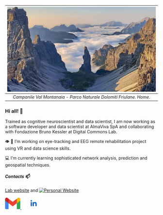 | ![CampanileValMontanaia](montanaia.png) | 
|:--:| 
| *Campanile Val Montanaia - Parco Naturale Dolomiti Friulane. Home.* |

### Hi all! 👋

Trained as cognitive neuroscientist and data scientist,  I am now working as a software developer and data scientist at AlmaViva SpA and collaborating
with Fondazione Bruno Kessler at Digital Commons Lab.

👁️ 🧠 I’m working on eye-tracking and EEG remote rehabilitation project using VR and data science skills.

💻 I’m currently learning sophisticated network analysis, prediction and geospatial techniques. 

##### Contacts 📫

[Lab website](https://dcl.fbk.eu/) and [![Personal Website]()]()

[<img src="gmail-icon.png" alt="gmail logo" width="50"  /> ](mailto:leo.venturoso@gmail.com) &nbsp;&nbsp;&nbsp;&nbsp;  [<img alt="alt_text" width="40px" src="linkedin-logo.png" />](https://www.linkedin.com/in/leonardo-venturoso/)

&nbsp;

